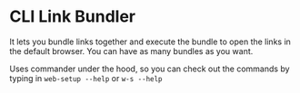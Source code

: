 # CLI Link Bundler

It lets you bundle links together and execute the bundle to open the links in the default browser. You can have as many bundles as you want.

Uses commander under the hood, so you can check out the commands by typing in `web-setup --help` or `w-s --help`
